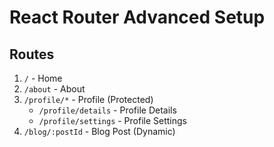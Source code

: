 # React Router Advanced Setup

## Routes
1. `/` - Home
2. `/about` - About
3. `/profile/*` - Profile (Protected)
   - `/profile/details` - Profile Details
   - `/profile/settings` - Profile Settings
4. `/blog/:postId` - Blog Post (Dynamic)
